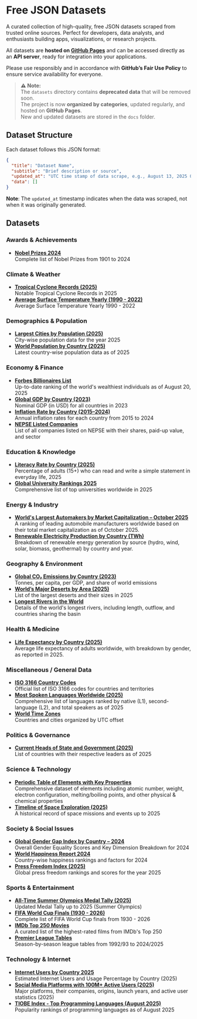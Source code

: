 # Free JSON Datasets

A curated collection of high-quality, free JSON datasets scraped from trusted online sources. Perfect for developers,
data analysts, and enthusiasts building apps, visualizations, or research projects.

All datasets are **hosted on [GitHub Pages](https://sharmadhiraj.github.io/free-json-datasets/)** and can be accessed
directly as an **API server**, ready for integration into your applications.

Please use responsibly and in accordance with **GitHub’s Fair Use Policy** to ensure service availability for everyone.

> **⚠️ Note:**  
> The `datasets` directory contains **deprecated data** that will be removed soon.  
> The project is now **organized by categories**, updated regularly, and hosted on **GitHub Pages**.  
> New and updated datasets are stored in the `docs` folder.

## Dataset Structure

Each dataset follows this JSON format:

```json
{
  "title": "Dataset Name",
  "subtitle": "Brief description or source",
  "updated_at": "UTC time stamp of data scrape, e.g., August 13, 2025 01:29 PM UTC",
  "data": []
}
```

**Note**: The `updated_at` timestamp indicates when the data was scraped, not when it was originally generated.

## Datasets

### Awards & Achievements

- [**Nobel Prizes 2024**](https://github.com/sharmadhiraj/free-json-datasets/blob/master/docs/awards-achievements/nobel_prizes.json)  
  Complete list of Nobel Prizes from 1901 to 2024

### Climate & Weather

- [**Tropical Cyclone Records (2025)**](https://github.com/sharmadhiraj/free-json-datasets/blob/master/docs/climate-weather/tropical_cyclone_records.json)  
  Notable Tropical Cyclone Records in 2025
- [**Average Surface Temperature Yearly (1990 - 2022)**](https://github.com/sharmadhiraj/free-json-datasets/blob/master/docs/climate-weather/yearly_average_surface_temperature_by_country.json)  
  Average Surface Temperature Yearly 1990 - 2022

### Demographics & Population

- [**Largest Cities by Population (2025)**](https://github.com/sharmadhiraj/free-json-datasets/blob/master/docs/demographics-population/largest_cities_by_population.json)  
  City-wise population data for the year 2025
- [**World Population by Country (2025)**](https://github.com/sharmadhiraj/free-json-datasets/blob/master/docs/demographics-population/world_population_by_country.json)  
  Latest country-wise population data as of 2025

### Economy & Finance

- [**Forbes Billionaires List**](https://github.com/sharmadhiraj/free-json-datasets/blob/master/docs/economy-finance/forbes_billionaires_list.json)  
  Up-to-date ranking of the world's wealthiest individuals as of August 20, 2025
- [**Global GDP by Country (2023)**](https://github.com/sharmadhiraj/free-json-datasets/blob/master/docs/economy-finance/gdp_by_country.json)  
  Nominal GDP (in USD) for all countries in 2023
- [**Inflation Rate by Country (2015–2024)**](https://github.com/sharmadhiraj/free-json-datasets/blob/master/docs/economy-finance/list_of_countries_by_inflation_rate.json)  
  Annual inflation rates for each country from 2015 to 2024
- [**NEPSE Listed Companies**](https://github.com/sharmadhiraj/free-json-datasets/blob/master/docs/economy-finance/nepse_listed_companies.json)  
  List of all companies listed on NEPSE with their shares, paid-up value, and sector

### Education & Knowledge

- [**Literacy Rate by Country (2025)**](https://github.com/sharmadhiraj/free-json-datasets/blob/master/docs/education-knowledge/literacy_rate_by_country.json)  
  Percentage of adults (15+) who can read and write a simple statement in everyday life, 2025
- [**Global University Rankings 2025**](https://github.com/sharmadhiraj/free-json-datasets/blob/master/docs/education-knowledge/world_university_ranking.json)  
  Comprehensive list of top universities worldwide in 2025

### Energy & Industry

- [**World's Largest Automakers by Market Capitalization – October 2025**](https://github.com/sharmadhiraj/free-json-datasets/blob/master/docs/energy-industry/largest_automakers_by_market_capitalization.json)  
  A ranking of leading automobile manufacturers worldwide based on their total market capitalization as of October 2025.
- [**Renewable Electricity Production by Country (TWh)**](https://github.com/sharmadhiraj/free-json-datasets/blob/master/docs/energy-industry/renewable_electricity_production_by_country.json)  
  Breakdown of renewable energy generation by source (hydro, wind, solar, biomass, geothermal) by country and year.

### Geography & Environment

- [**Global CO₂ Emissions by Country (2023)**](https://github.com/sharmadhiraj/free-json-datasets/blob/master/docs/geography-environment/co2_emissions_by_country.json)  
  Tonnes, per capita, per GDP, and share of world emissions
- [**World’s Major Deserts by Area (2025)**](https://github.com/sharmadhiraj/free-json-datasets/blob/master/docs/geography-environment/largest_deserts_in_the_world.json)  
  List of the largest deserts and their sizes in 2025
- [**Longest Rivers in the World**](https://github.com/sharmadhiraj/free-json-datasets/blob/master/docs/geography-environment/longest_rivers.json)  
  Details of the world's longest rivers, including length, outflow, and countries sharing the basin

### Health & Medicine

- [**Life Expectancy by Country (2025)**](https://github.com/sharmadhiraj/free-json-datasets/blob/master/docs/health-medicine/life_expectancy_by_country.json)  
  Average life expectancy of adults worldwide, with breakdown by gender, as reported in 2025.

### Miscellaneous / General Data

- [**ISO 3166 Country Codes**](https://github.com/sharmadhiraj/free-json-datasets/blob/master/docs/misc-general/iso_3166_country_codes.json)  
  Official list of ISO 3166 codes for countries and territories
- [**Most Spoken Languages Worldwide (2025)**](https://github.com/sharmadhiraj/free-json-datasets/blob/master/docs/misc-general/most_spoken_languages.json)  
  Comprehensive list of languages ranked by native (L1), second-language (L2), and total speakers as of 2025
- [**World Time Zones**](https://github.com/sharmadhiraj/free-json-datasets/blob/master/docs/misc-general/world_time_zones_and_utc_offsets.json)  
  Countries and cities organized by UTC offset

### Politics & Governance

- [**Current Heads of State and Government (2025)**](https://github.com/sharmadhiraj/free-json-datasets/blob/master/docs/politics-governance/world_leaders_in_office.json)  
  List of countries with their respective leaders as of 2025

### Science & Technology

- [**Periodic Table of Elements with Key Properties**](https://github.com/sharmadhiraj/free-json-datasets/blob/master/docs/science-technology/periodic_table_with_properties.json)  
  Comprehensive dataset of elements including atomic number, weight, electron configuration, melting/boiling points, and other physical & chemical properties
- [**Timeline of Space Exploration (2025)**](https://github.com/sharmadhiraj/free-json-datasets/blob/master/docs/science-technology/timeline_of_space_exploration.json)  
  A historical record of space missions and events up to 2025

### Society & Social Issues

- [**Global Gender Gap Index by Country – 2024**](https://github.com/sharmadhiraj/free-json-datasets/blob/master/docs/society-social/global_gender_gap_by_country.json)  
  Overall Gender Equality Scores and Key Dimension Breakdown for 2024
- [**World Happiness Report 2024**](https://github.com/sharmadhiraj/free-json-datasets/blob/master/docs/society-social/happiness_index_by_country.json)  
  Country-wise happiness rankings and factors for 2024
- [**Press Freedom Index (2025)**](https://github.com/sharmadhiraj/free-json-datasets/blob/master/docs/society-social/press_freedom_index_by_country.json)  
  Global press freedom rankings and scores for the year 2025

### Sports & Entertainment

- [**All-Time Summer Olympics Medal Tally (2025)**](https://github.com/sharmadhiraj/free-json-datasets/blob/master/docs/sports-entertainment/all_time_olympic_games_medal_tally.json)  
  Updated Medal Tally up to 2025 (Summer Olympics)
- [**FIFA World Cup Finals (1930 - 2026)**](https://github.com/sharmadhiraj/free-json-datasets/blob/master/docs/sports-entertainment/fifa_world_cup_finals.json)  
  Complete list of FIFA World Cup finals from 1930 - 2026
- [**IMDb Top 250 Movies**](https://github.com/sharmadhiraj/free-json-datasets/blob/master/docs/sports-entertainment/imdb_top_movies.json)  
  A curated list of the highest-rated films from IMDb's Top 250
- [**Premier League Tables**](https://github.com/sharmadhiraj/free-json-datasets/blob/master/docs/sports-entertainment/premier_league_table_all_seasons.json)  
  Season-by-season league tables from 1992/93 to 2024/2025

### Technology & Internet

- [**Internet Users by Country 2025**](https://github.com/sharmadhiraj/free-json-datasets/blob/master/docs/technology-internet/internet_users_by_country.json)  
  Estimated Internet Users and Usage Percentage by Country (2025)
- [**Social Media Platforms with 100M+ Active Users (2025)**](https://github.com/sharmadhiraj/free-json-datasets/blob/master/docs/technology-internet/most_popular_social_platforms.json)  
  Major platforms, their companies, origins, launch years, and active user statistics (2025)
- [**TIOBE Index - Top Programming Languages (August 2025)**](https://github.com/sharmadhiraj/free-json-datasets/blob/master/docs/technology-internet/popular_programming_languages.json)  
  Popularity rankings of programming languages as of August 2025


